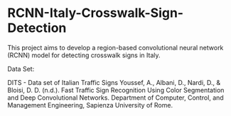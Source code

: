 # RCNN-Italy-Crosswalk-Sign-Detection
This project aims to develop a region-based convolutional neural network (RCNN) model for detecting crosswalk signs in Italy.

Data Set:

DITS - Data set of Italian Traffic Signs
Youssef, A., Albani, D., Nardi, D., & Bloisi, D. D. (n.d.). Fast Traffic Sign Recognition Using Color Segmentation and Deep Convolutional Networks. Department of Computer, Control, and Management Engineering, Sapienza University of Rome.
